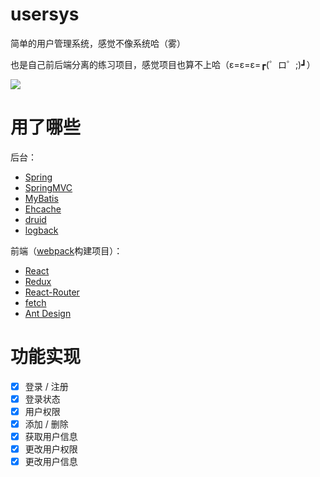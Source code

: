# usersys
简单的用户管理系统，感觉不像系统哈（雾）

也是自己前后端分离的练习项目，感觉项目也算不上哈（ε=ε=ε=┏(゜ロ゜;)┛）

![](http://i1.piimg.com/567571/1925fd34e6c7bf02.png)

# 用了哪些
后台：
* [Spring](http://spring.io/)
* [SpringMVC](http://spring.io/)
* [MyBatis](https://github.com/mybatis/mybatis-3)
* [Ehcache](https://github.com/ehcache/ehcache3)
* [druid](https://github.com/alibaba/druid)
* [logback](https://github.com/qos-ch/logback)

前端（[webpack](https://github.com/webpack/webpack)构建项目）：
* [React](https://github.com/facebook/react)
* [Redux](https://github.com/reactjs/redux)
* [React-Router](https://github.com/ReactTraining/react-router)
* [fetch](https://github.com/github/fetch)
* [Ant Design](https://github.com/ant-design/ant-design)

# 功能实现
- [x] 登录 / 注册
- [x] 登录状态
- [x] 用户权限
- [x] 添加 / 删除
- [x] 获取用户信息
- [x] 更改用户权限
- [x] 更改用户信息
